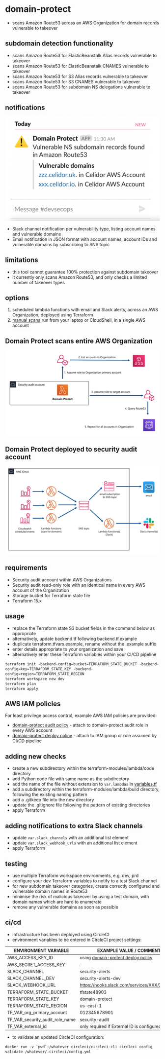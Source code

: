 # domain-protect
* scans Amazon Route53 across an AWS Organization for domain records vulnerable to takeover

## subdomain detection functionality
* scans Amazon Route53 for ElasticBeanstalk Alias records vulnerable to takeover
* scans Amazon Route53 for ElasticBeanstalk CNAMES vulnerable to takeover
* scans Amazon Route53 for S3 Alias records vulnerable to takeover
* scans Amazon Route53 for S3 CNAMES vulnerable to takeover
* scans Amazon Route53 for subdomain NS delegations vulnerable to takeover

## notifications

![Alt text](slack-ns.png?raw=true "Slack notification")

* Slack channel notification per vulnerability type, listing account names and vulnerable domains
* Email notification in JSON format with account names, account IDs and vulnerable domains by subscribing to SNS topic

## limitations
* this tool cannot guarantee 100% protection against subdomain takeover
* it currently only scans Amazon Route53, and only checks a limited number of takeover types

## options
1. scheduled lambda functions with email and Slack alerts, across an AWS Organization, deployed using Terraform
2. [manual scans](manual-scans/README.md) run from your laptop or CloudShell, in a single AWS account

## Domain Protect scans entire AWS Organization

![Alt text](multi-account.png?raw=true "Multi account setup")

## Domain Protect deployed to security audit account

![Alt text](domain-protect.png?raw=true "Domain Protect architecture")

## requirements
* Security audit account within AWS Organizations
* Security audit read-only role with an identical name in every AWS account of the Organization
* Storage bucket for Terraform state file
* Terraform 15.x

## usage
* replace the Terraform state S3 bucket fields in the command below as appropriate
* alternatively, update backend.tf following backend.tf.example
* duplicate terraform.tfvars.example, rename without the .example suffix
* enter details appropriate to your organization and save
* alternatively enter these Terraform variables within your CI/CD pipeline

```
terraform init -backend-config=bucket=TERRAFORM_STATE_BUCKET -backend-config=key=TERRAFORM_STATE_KEY -backend-config=region=TERRAFORM_STATE_REGION
terraform workspace new dev
terraform plan
terraform apply
```

## AWS IAM policies
For least privilege access control, example AWS IAM policies are provided:
* [domain-protect audit policy](aws-iam-policies/domain-protect-audit.json) - attach to domain-protect audit role in every AWS account
* [domain-protect deploy policy](aws-iam-policies/domain-protect-deploy.json) - attach to IAM group or role assumed by CI/CD pipeline

## adding new checks
* create a new subdirectory within the terraform-modules/lambda/code directory
* add Python code file with same name as the subdirectory
* add the name of the file without extension to ```var.lambdas``` in [variables.tf](variables.tf)
* add a subdirectory within the terraform-modules/lambda/build directory, following the existing naming pattern
* add a .gitkeep file into the new directory
* update the .gitignore file following the pattern of existing directories  
* apply Terraform

## adding notifications to extra Slack channels
* update ```var.slack_channels``` with an additional list element
* update ```var.slack_webhook_urls``` with an additional list element
* apply Terraform

## testing
* use multiple Terraform workspace environments, e.g. dev, prd
* configure your dev Terraform variables to notify to a test Slack channel
* for new subdomain takeover categories, create correctly configured and vulnerable domain names in Route53
* minimise the risk of malicious takeover by using a test domain, with domain names which are hard to enumerate
* remove any vulnerable domains as soon as possible

## ci/cd
* infrastructure has been deployed using CircleCI
* environment variables to be entered in CircleCI project settings:

| ENVIRONMENT VARIABLE            | EXAMPLE VALUE / COMMENT                      |
| ------------------------------- | ---------------------------------------------|
| AWS_ACCESS_KEY_ID               | using [domain-protect deploy policy](aws-iam-policies/domain-protect-deploy.json)|
| AWS_SECRET_ACCESS_KEY           | -                                            |
| SLACK_CHANNEL                   | security-alerts                              |
| SLACK_CHANNEL_DEV               | security-alerts-dev                          |
| SLACK_WEBHOOK_URL               | https://hooks.slack.com/services/XXX/XXX/XXX | 
| TERRAFORM_STATE_BUCKET          | tfstate48903                                 |
| TERRAFORM_STATE_KEY             | domain-protect                               |
| TERRAFORM_STATE_REGION          | us-east-1                                    |  
| TF_VAR_org_primary_account      | 012345678901                                 | 
| TF_VAR_security_audit_role_name | security-audit                               |
| TF_VAR_external_id              | only required if External ID is configured   |

* to validate an updated CircleCI configuration:
```
docker run -v `pwd`:/whatever circleci/circleci-cli circleci config validate /whatever/.circleci/config.yml
```
